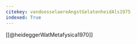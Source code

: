 ```yaml
---
citekey: vandoosselaereAngstGelatenheidAls1975
indexed: True
---
```

[[@heideggerWatMetafysica1970]]

